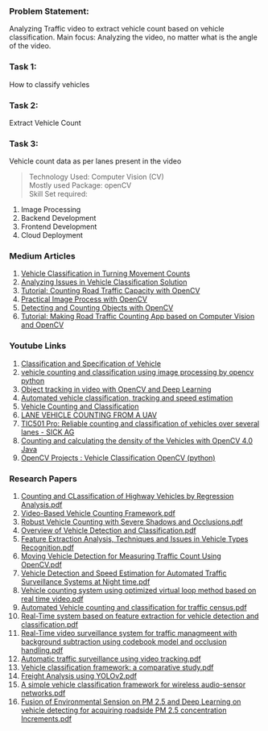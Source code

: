### Problem Statement:
Analyzing Traffic video to extract vehicle count based on vehicle classification. Main focus: Analyzing the video, no matter what is the angle of the video.
  
### Task 1:
How to classify vehicles  
  
### Task 2:
Extract Vehicle Count
  
### Task 3:
Vehicle count data as per lanes present in the video 

> Technology Used: Computer Vision (CV)  
> Mostly used Package: openCV  
> Skill Set required:
1. Image Processing  
2. Backend Development  
3. Frontend Development  
4. Cloud Deployment  


### Medium Articles  
1. [Vehicle Classification in Turning Movement Counts](https://medium.com/transportation-engineering-data-collection/vehicle-classification-in-turning-movement-counts-4ce6b59534fe)  
2. [Analyzing Issues in Vehicle Classification Solution](https://medium.com/@bhrigs/analyzing-issues-in-vehicle-classification-and-counting-solution-57f29a84ec9f)  
3. [Tutorial: Counting Road Traffic Capacity with OpenCV](https://medium.com/machine-learning-world/tutorial-counting-road-traffic-capacity-with-opencv-998580f1fbde)  
4. [Practical Image Process with OpenCV](https://towardsdatascience.com/practical-image-process-with-opencv-8405772c603e)  
5. [Detecting and Counting Objects with OpenCV](https://medium.com/analytics-vidhya/detecting-and-counting-objects-with-opencv-b0f59bc1e111)  
6. [Tutorial: Making Road Traffic Counting App based on Computer Vision and OpenCV](https://medium.com/machine-learning-world/tutorial-making-road-traffic-counting-app-based-on-computer-vision-and-opencv-166937911660)  
  
  
### Youtube Links  
1. [Classification and Specification of Vehicle](https://www.youtube.com/watch?v=MLR2wbmjRQE&feature=youtu.be)  
2. [vehicle counting and classification using image processing by opencv python](https://www.youtube.com/watch?v=ONgktXxGIJo) 
3. [Object tracking in video with OpenCV and Deep Learning](https://www.youtube.com/watch?v=19vaot75JCY)  
4. [Automated vehicle classification, tracking and speed estimation](https://youtu.be/MvPY1CBapE4)  
5. [Vehicle Counting and Classification](https://youtu.be/mcNPld9wsIo)  
6. [LANE VEHICLE COUNTING FROM A UAV](https://youtu.be/NmcIzqJK1-U)  
7. [TIC501 Pro: Reliable counting and classification of vehicles over several lanes - SICK AG](https://www.youtube.com/watch?v=uLsDljlwuak)  
8. [Counting and calculating the density of the Vehicles with OpenCV 4.0 Java](https://www.youtube.com/watch?v=92RTneVhRV4)   
9. [OpenCV Projects : Vehicle Classification OpenCV (python)](https://www.youtube.com/watch?v=cyNKepIPEP4)  
  
### Research Papers  
1. [Counting and CLassification of Highway Vehicles by Regression Analysis.pdf](https://github.com/kadiyalamani15/Traffic/blob/master/Traffic%20-%20Research%20Paper%20Project/07100903.pdf)  
2. [Video-Based Vehicle Counting Framework.pdf](https://github.com/kadiyalamani15/Traffic/blob/master/Traffic%20-%20Research%20Paper%20Project/08703814.pdf)  
3. [Robust Vehicle Counting with Severe Shadows and Occlusions.pdf](https://github.com/kadiyalamani15/Traffic/blob/master/Traffic%20-%20Research%20Paper%20Project/129780549.pdf)    
4. [Overview of Vehicle Detection and Classification.pdf](https://github.com/kadiyalamani15/Traffic/blob/master/Traffic%20-%20Research%20Paper%20Project/159127941.pdf)  
5. [Feature Extraction Analysis, Techniques and Issues in Vehicle Types Recognition.pdf](https://github.com/kadiyalamani15/Traffic/blob/master/Traffic%20-%20Research%20Paper%20Project/188217040.pdf)  
6. [Moving Vehicle Detection for Measuring Traffic Count Using OpenCV.pdf](https://github.com/kadiyalamani15/Traffic/blob/master/Traffic%20-%20Research%20Paper%20Project/20131230030637936.pdf)  
7. [Vehicle Detection and Speed Estimation for Automated Traffic Surveillance Systems at Night time.pdf](https://github.com/kadiyalamani15/Traffic/blob/master/Traffic%20-%20Research%20Paper%20Project/212493711.pdf)  
8. [Vehicle counting system using optimized virtual loop method based on real time video.pdf](https://github.com/kadiyalamani15/Traffic/blob/master/Traffic%20-%20Research%20Paper%20Project/26779112.pdf)  
9. [Automated Vehicle counting and classification for traffic census.pdf](https://github.com/kadiyalamani15/Traffic/blob/master/Traffic%20-%20Research%20Paper%20Project/301109170.pdf)  
10. [Real-Time system based on feature extraction for vehicle detection and classification.pdf](https://github.com/kadiyalamani15/Traffic/blob/master/Traffic%20-%20Research%20Paper%20Project/5B1407617920-20Transport20and20Telecommunication20Journal5D20Real-Time20System20Based20on20Feature20Extraction20for20Vehicle20Detection20and20Classification.pdf)  
11. [Real-Time video surveillance system for traffic managmeent with background subtraction using codebook model and occlusion handling.pdf](https://github.com/kadiyalamani15/Traffic/blob/master/Traffic%20-%20Research%20Paper%20Project/5B1407617920-20Transport20and20Telecommunication20Journal5D20Real-Time20Video20Surveillance20System20for20Traffic20Management20with20Background20Subtraction20Using20Codebook20Model20and20Occlusion20Handling.pdf)  
12. [Automatic traffic surveillance using video tracking.pdf](https://github.com/kadiyalamani15/Traffic/blob/master/Traffic%20-%20Research%20Paper%20Project/82054378.pdf)  
13. [Vehicle classification framework: a comparative study.pdf](https://github.com/kadiyalamani15/Traffic/blob/master/Traffic%20-%20Research%20Paper%20Project/Ambardekar2014_Article_VehicleClassificationFramework.pdf)  
14. [Freight Analysis using YOLOv2.pdf](https://github.com/kadiyalamani15/Traffic/blob/master/Traffic%20-%20Research%20Paper%20Project/SSRN-id3420232.pdf)  
15. [A simple vehicle classification framework for wireless audio-sensor networks.pdf](https://github.com/kadiyalamani15/Traffic/blob/master/Traffic%20-%20Research%20Paper%20Project/httpwww_itl_waw_plczasopismajtit2008143.pdf)  
16. [Fusion of Environmental Sension on PM 2.5 and Deep Learning on vehicle detecting for acquiring roadside PM 2.5 concentration Increments.pdf](https://github.com/kadiyalamani15/Traffic/blob/master/Traffic%20-%20Research%20Paper%20Project/sensors-20-04679.pdf)  
